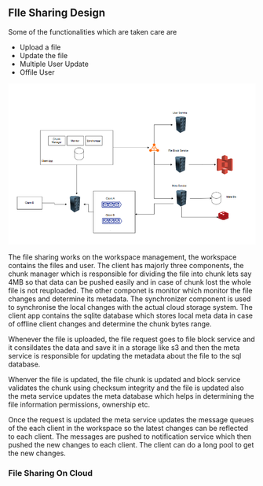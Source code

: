 ## FIle Sharing Design

Some of the functionalities which are taken care are

- Upload a file
- Update the file
- Multiple User Update
- Offile User

![FileSharing](../assets/file-sharing.png)

The file sharing works on the workspace management, the workspace contains the files and user.
The client has majorly three components, the chunk manager which is responsible for dividing the file into chunk lets say 4MB so that data can be pushed easily and in case of chunk lost the whole file is not reuploaded.
The other componet is monitor which monitor the file changes and determine its metadata. The synchronizer component is used to synchronise the local changes with the actual cloud storage system.
The client app contains the sqlite database which stores local meta data in case of offline client changes and determine the chunk bytes range.

Whenever the file is uploaded, the file request goes to file block service and it consildates the data and save it in a storage like s3 and then the meta service is responsible for updating the metadata about the file to the sql database.

Whenver the file is updated, the file chunk is updated and block service validates the chunk using checksum integrity and the file is updated also the meta service updates the meta database which helps in determining the file information permissions, ownership etc.

Once the request is updated the meta service updates the message queues of the each client in the workspace so the latest changes can be reflected to each client. The messages are pushed to notification service which then pushed the new changes to each client. The client can do a long pool to get the new changes.


### File Sharing On Cloud 
